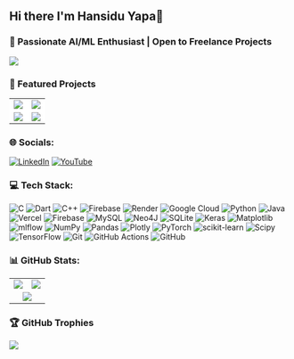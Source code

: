## Hi there I'm Hansidu Yapa👋
### 🤖 Passionate AI/ML Enthusiast | Open to Freelance Projects

![](https://komarev.com/ghpvc/?username=JHansiduYapa&style=for-the-badge)

### 🚀 Featured Projects

<table border="0">
  <tr>
    <td align="center" width="50%" style="background-color: white;">
      <a href="https://github.com/JHansiduYapa/Fine-Tuning-a-Small-Language-Model-for-Cypher-Query-Generation">
        <img src="https://github-readme-stats.vercel.app/api/pin/?username=JHansiduYapa&repo=Fine-Tuning-a-Small-Language-Model-for-Cypher-Query-Generation&theme=github_light&hide_border=true" />
      </a>
    </td>
    <td align="center" width="50%" style="background-color: white;">
      <a href="https://github.com/JHansiduYapa/Multi-Agent-System-for-Healthcare-Appointment-Booking">
        <img src="https://github-readme-stats.vercel.app/api/pin/?username=JHansiduYapa&repo=Multi-Agent-System-for-Healthcare-Appointment-Booking&theme=github_light&hide_border=true" />
      </a>
    </td>
  </tr>
  <tr>
    <td align="center" width="50%" style="background-color: white;">
      <a href="https://github.com/JHansiduYapa/RAG-Powered-Customer-Support-for-E-commerce">
        <img src="https://github-readme-stats.vercel.app/api/pin/?username=JHansiduYapa&repo=RAG-Powered-Customer-Support-for-E-commerce&theme=github_light&hide_border=true" />
      </a>
    </td>
    <td align="center" width="50%" style="background-color: white;">
      <a href="https://github.com/JHansiduYapa/Transformer-Model-from-Scratch">
        <img src="https://github-readme-stats.vercel.app/api/pin/?username=JHansiduYapa&repo=Transformer-Model-from-Scratch&theme=github_light&hide_border=true" />
      </a>
    </td>
  </tr>
</table>

###  🌐 Socials:
[![LinkedIn](https://img.shields.io/badge/LinkedIn-%230077B5.svg?logo=linkedin&logoColor=white)](https://linkedin.com/in/janithhansidu) [![YouTube](https://img.shields.io/badge/YouTube-%23FF0000.svg?logo=YouTube&logoColor=white)](https://youtube.com/@JanithHansidu) 

### 💻 Tech Stack:
![C](https://img.shields.io/badge/c-%2300599C.svg?style=for-the-badge&logo=c&logoColor=white) ![Dart](https://img.shields.io/badge/dart-%230175C2.svg?style=for-the-badge&logo=dart&logoColor=white) ![C++](https://img.shields.io/badge/c++-%2300599C.svg?style=for-the-badge&logo=c%2B%2B&logoColor=white) ![Firebase](https://img.shields.io/badge/firebase-%23039BE5.svg?style=for-the-badge&logo=firebase) ![Render](https://img.shields.io/badge/Render-%46E3B7.svg?style=for-the-badge&logo=render&logoColor=white) ![Google Cloud](https://img.shields.io/badge/GoogleCloud-%234285F4.svg?style=for-the-badge&logo=google-cloud&logoColor=white) ![Python](https://img.shields.io/badge/python-3670A0?style=for-the-badge&logo=python&logoColor=ffdd54) ![Java](https://img.shields.io/badge/java-%23ED8B00.svg?style=for-the-badge&logo=openjdk&logoColor=white) ![Vercel](https://img.shields.io/badge/vercel-%23000000.svg?style=for-the-badge&logo=vercel&logoColor=white) ![Firebase](https://img.shields.io/badge/firebase-a08021?style=for-the-badge&logo=firebase&logoColor=ffcd34) ![MySQL](https://img.shields.io/badge/mysql-4479A1.svg?style=for-the-badge&logo=mysql&logoColor=white) ![Neo4J](https://img.shields.io/badge/Neo4j-008CC1?style=for-the-badge&logo=neo4j&logoColor=white) ![SQLite](https://img.shields.io/badge/sqlite-%2307405e.svg?style=for-the-badge&logo=sqlite&logoColor=white) ![Keras](https://img.shields.io/badge/Keras-%23D00000.svg?style=for-the-badge&logo=Keras&logoColor=white) ![Matplotlib](https://img.shields.io/badge/Matplotlib-%23ffffff.svg?style=for-the-badge&logo=Matplotlib&logoColor=black) ![mlflow](https://img.shields.io/badge/mlflow-%23d9ead3.svg?style=for-the-badge&logo=numpy&logoColor=blue) ![NumPy](https://img.shields.io/badge/numpy-%23013243.svg?style=for-the-badge&logo=numpy&logoColor=white) ![Pandas](https://img.shields.io/badge/pandas-%23150458.svg?style=for-the-badge&logo=pandas&logoColor=white) ![Plotly](https://img.shields.io/badge/Plotly-%233F4F75.svg?style=for-the-badge&logo=plotly&logoColor=white) ![PyTorch](https://img.shields.io/badge/PyTorch-%23EE4C2C.svg?style=for-the-badge&logo=PyTorch&logoColor=white) ![scikit-learn](https://img.shields.io/badge/scikit--learn-%23F7931E.svg?style=for-the-badge&logo=scikit-learn&logoColor=white) ![Scipy](https://img.shields.io/badge/SciPy-%230C55A5.svg?style=for-the-badge&logo=scipy&logoColor=%white) ![TensorFlow](https://img.shields.io/badge/TensorFlow-%23FF6F00.svg?style=for-the-badge&logo=TensorFlow&logoColor=white) ![Git](https://img.shields.io/badge/git-%23F05033.svg?style=for-the-badge&logo=git&logoColor=white) ![GitHub Actions](https://img.shields.io/badge/github%20actions-%232671E5.svg?style=for-the-badge&logo=githubactions&logoColor=white) ![GitHub](https://img.shields.io/badge/github-%23121011.svg?style=for-the-badge&logo=github&logoColor=white)

### 📊 GitHub Stats:
  <table>
    <tr>
      <td>
        <img src="https://github-readme-stats.vercel.app/api?username=JHansiduYapa&theme=default&hide_border=true&include_all_commits=false&count_private=true" />
      </td>
      <td>
        <img src="https://github-readme-stats.vercel.app/api/top-langs/?username=JHansiduYapa&theme=default&hide_border=true&include_all_commits=false&count_private=true&layout=compact" />
      </td>
    </tr>
    <tr>
      <td colspan="2" align="center">
        <img src="https://nirzak-streak-stats.vercel.app/?user=JHansiduYapa&theme=default&hide_border=true" />
      </td>
    </tr>
  </table>



### 🏆 GitHub Trophies

![](https://github-profile-trophy.vercel.app/?username=JHansiduYapa&theme=default&no-frame=true&no-bg=true&margin-w=5)
